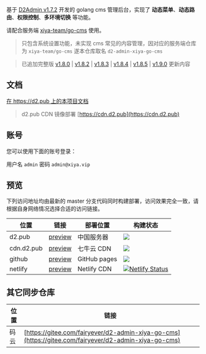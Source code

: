 基于 [D2Admin v1.7.2](https://github.com/d2-projects/d2-admin) 开发的 golang cms 管理后台，实现了 **动态菜单**、**动态路由**、**权限控制**、**多环境切换** 等功能。

请配合服务端 [xiya-team/go-cms](https://github.com/xiya-team/go-cms) 使用。

> 只包含系统设置功能，未实现 cms 常见的内容管理，因对应的服务端仓库为 `xiya-team/go-cms` 遂本仓库取名 `d2-admin-xiya-go-cms`

> 已追加完整版 [v1.8.0](https://github.com/d2-projects/d2-admin/releases/tag/1.8.0) | [v1.8.2](https://github.com/d2-projects/d2-admin/releases/tag/v1.8.2) | [v1.8.3](https://github.com/d2-projects/d2-admin/releases/tag/v1.8.3) | [v1.8.4](https://github.com/d2-projects/d2-admin/releases/tag/v1.8.4) | [v1.8.5](https://github.com/d2-projects/d2-admin/releases/tag/v1.8.5) | [v1.9.0](https://github.com/d2-projects/d2-admin/releases/tag/v1.9.0) 更新内容

## 文档

[在 https://d2.pub 上的本项目文档](https://d2.pub/zh/doc/d2-admin-xiya-go-cms/)

> d2.pub CDN 镜像部署 [https://cdn.d2.pub](https://cdn.d2.pub)

## 账号

您可以使用下面的账号登录：

用户名 `admin` 密码 `admin@xiya.vip`

## 预览

下列访问地址均由最新的 master 分支代码同时构建部署，访问效果完全一致，请根据自身网络情况选择合适的访问链接。

| 位置 | 链接 | 部署位置 | 构建状态 |
| --- | --- | --- | --- |
| d2.pub | [preview](https://d2.pub/d2-admin-xiya-go-cms/preview) | 中国服务器 | [![](https://github.com/d2-projects/d2-admin-xiya-go-cms/workflows/Deploy%20https%3A%2F%2Fd2.pub/badge.svg)](https://github.com/d2-projects/d2-admin-xiya-go-cms/actions?query=workflow%3A%22Deploy+https%3A%2F%2Fd2.pub%22) |
| cdn.d2.pub | [preview](https://cdn.d2.pub/d2-admin-xiya-go-cms/preview) | 七牛云 CDN | [![](https://github.com/d2-projects/d2-admin-xiya-go-cms/workflows/Deploy%20https%3A%2F%2Fcdn.d2.pub/badge.svg)](https://github.com/d2-projects/d2-admin-xiya-go-cms/actions?query=workflow%3A%22Deploy+https%3A%2F%2Fcdn.d2.pub%22) |
| github | [preview](https://d2-projects.github.io/d2-admin-xiya-go-cms) | GitHub pages | [![](https://github.com/d2-projects/d2-admin-xiya-go-cms/workflows/Deploy%20Github/badge.svg)](https://github.com/d2-projects/d2-admin-xiya-go-cms/actions?query=workflow%3A%22Deploy+Github%22) |
| netlify | [preview](https://d2-admin-xiya-go-cms.netlify.com) | Netlify CDN | [![Netlify Status](https://api.netlify.com/api/v1/badges/8fea8718-2196-45de-bbb8-436c3f4da408/deploy-status)](https://app.netlify.com/sites/d2-admin-xiya-go-cms/deploys) |

## 其它同步仓库

| 位置 | 链接 |
| --- | --- |
| 码云 | [https://gitee.com/fairyever/d2-admin-xiya-go-cms](https://gitee.com/fairyever/d2-admin-xiya-go-cms) |
